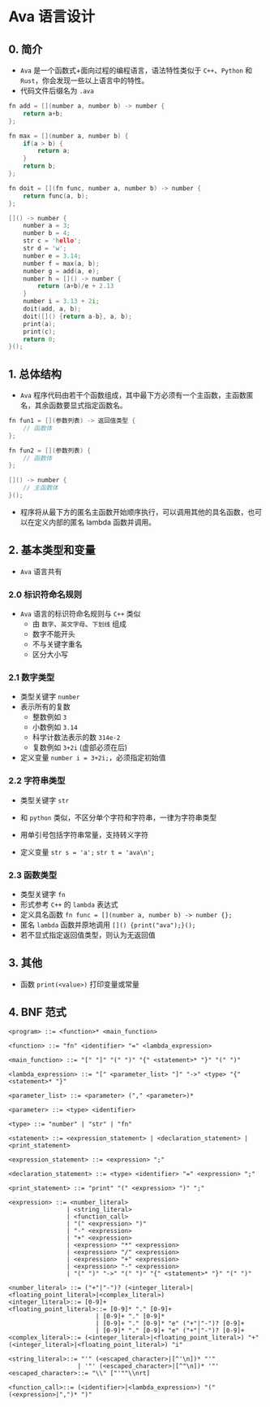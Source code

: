 # Ava 语言设计

## 0. 简介

- `Ava` 是一个函数式+面向过程的编程语言，语法特性类似于 `C++`、`Python` 和 `Rust`，你会发现一些以上语言中的特性。
- 代码文件后缀名为 `.ava`

```c++
fn add = [](number a, number b) -> number {
    return a+b;
};

fn max = [](number a, number b) {
    if(a > b) {
        return a;
    }
    return b;
};

fn doit = [](fn func, number a, number b) -> number {
    return func(a, b);
};

[]() -> number {
    number a = 3;
    number b = 4;
    str c = 'hello';
    str d = 'w';
    number e = 3.14;
    number f = max(a, b);
    number g = add(a, e);
    number h = []() -> number {
        return (a+b)/e + 2.13
    }
    number i = 3.13 + 2i;
    doit(add, a, b);
    doit([]() {return a-b}, a, b);
    print(a);
    print(c);
    return 0;
}();
```

## 1. 总体结构

- `Ava` 程序代码由若干个函数组成，其中最下方必须有一个主函数，主函数匿名，其余函数要显式指定函数名。

```c++
fn fun1 = [](参数列表) -> 返回值类型 {
    // 函数体
};

fn fun2 = [](参数列表) {
    // 函数体
};

[]() -> number {
    // 主函数体
}();
```

- 程序将从最下方的匿名主函数开始顺序执行，可以调用其他的具名函数，也可以在定义内部的匿名 lambda 函数并调用。

## 2. 基本类型和变量

- `Ava` 语言共有 

### 2.0 标识符命名规则

- `Ava` 语言的标识符命名规则与 `C++` 类似
    - 由 `数字`、`英文字母`、`下划线` 组成
    - 数字不能开头
    - 不与关键字重名
    - 区分大小写

### 2.1 数字类型

- 类型关键字 `number`
- 表示所有的复数
    - 整数例如 `3`
    - 小数例如 `3.14`
    - 科学计数法表示的数 `314e-2`
    - 复数例如 `3+2i` (虚部必须在后)
- 定义变量 `number i = 3+2i;`，必须指定初始值

### 2.2 字符串类型

- 类型关键字 `str`

- 和 `python` 类似，不区分单个字符和字符串，一律为字符串类型
- 用单引号包括字符串常量，支持转义字符
- 定义变量 `str s = 'a';` `str t = 'ava\n';`

### 2.3 函数类型

- 类型关键字 `fn`
- 形式参考 `C++` 的 `lambda` 表达式
- 定义具名函数 `fn func = [](number a, number b) -> number {};`
- 匿名 `lambda` 函数并原地调用 `[]() {print("ava");}();`
- 若不显式指定返回值类型，则认为无返回值

## 3. 其他

- 函数 `print(<value>)` 打印变量或常量

## 4. BNF 范式

```
<program> ::= <function>* <main_function>

<function> ::= "fn" <identifier> "=" <lambda_expression>

<main_function> ::= "[" "]" "(" ")" "{" <statement>* "}" "(" ")"

<lambda_expression> ::= "[" <parameter_list> "]" "->" <type> "{" <statement>* "}"

<parameter_list> ::= <parameter> ("," <parameter>)*

<parameter> ::= <type> <identifier>

<type> ::= "number" | "str" | "fn"

<statement> ::= <expression_statement> | <declaration_statement> | <print_statement>

<expression_statement> ::= <expression> ";"

<declaration_statement> ::= <type> <identifier> "=" <expression> ";"

<print_statement> ::= "print" "(" <expression> ")" ";"

<expression> ::= <number_literal>
                | <string_literal>
                | <function_call>
                | "(" <expression> ")"
                | "-" <expression>
                | "+" <expression>
                | <expression> "*" <expression>
                | <expression> "/" <expression>
                | <expression> "+" <expression>
                | <expression> "-" <expression>
                | "(" ")" "->" "(" ")" "{" <statement>* "}" "(" ")"

<number_literal> ::= ("+"|"-")? (<integer_literal>|<floating_point_literal>|<complex_literal>)
<integer_literal>::= [0-9]+
<floating_point_literal>::= [0-9]* "." [0-9]+
                        | [0-9]+ "." [0-9]*
                        | [0-9]+ "." [0-9]* "e" ("+"|"-")? [0-9]+
                        | [0-9]* "." [0-9]+ "e" ("+"|"-")? [0-9]+
<complex_literal>::= (<integer_literal>|<floating_point_literal>) "+" (<integer_literal>|<floating_point_literal>) "i"

<string_literal>::= "'" (<escaped_character>|[^'\n])* "'"
                   | '"' (<escaped_character>|[^"\n])* '"'
<escaped_character>::= "\\" ["'""\\nrt]

<function_call>::= (<identifier>|<lambda_expression>) "(" (<expression>|",")* ")"
```

